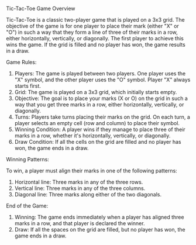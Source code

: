 Tic-Tac-Toe Game Overview

Tic-Tac-Toe is a classic two-player game that is played on a 3x3 grid. The objective of the game is for one player to place their mark (either "X" or "O") in such a way that they form a line of three of their marks in a row, either horizontally, vertically, or diagonally. The first player to achieve this wins the game. If the grid is filled and no player has won, the game results in a draw.

Game Rules:

1. Players: The game is played between two players. One player uses the "X" symbol, and the other player uses the "O" symbol. Player "X" always starts first.
2. Grid: The game is played on a 3x3 grid, which initially starts empty.
3. Objective: The goal is to place your marks (X or O) on the grid in such a way that you get three marks in a row, either horizontally, vertically, or diagonally.
4. Turns: Players take turns placing their marks on the grid. On each turn, a player selects an empty cell (row and column) to place their symbol.
5. Winning Condition: A player wins if they manage to place three of their marks in a row, whether it's horizontally, vertically, or diagonally.
6. Draw Condition: If all the cells on the grid are filled and no player has won, the game ends in a draw.

Winning Patterns:

To win, a player must align their marks in one of the following patterns:

1. Horizontal line: Three marks in any of the three rows.
2. Vertical line: Three marks in any of the three columns.
3. Diagonal line: Three marks along either of the two diagonals.

End of the Game:

1. Winning: The game ends immediately when a player has aligned three marks in a row, and that player is declared the winner.
2. Draw: If all the spaces on the grid are filled, but no player has won, the game ends in a draw.


